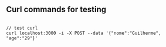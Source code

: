 ## Curl commands for testing

```javascsript

// test curl
curl localhost:3000 -i -X POST --data '{"nome":"Guilherme", "age":"29"}'

```